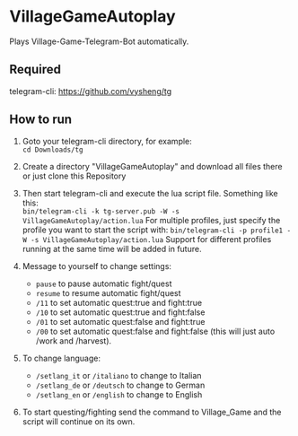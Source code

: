 # VillageGameAutoplay
Plays Village-Game-Telegram-Bot automatically.
## Required
telegram-cli:
https://github.com/vysheng/tg
## How to run
1. Goto your telegram-cli directory, for example:  
`cd Downloads/tg`
2. Create a directory "VillageGameAutoplay" and download all files there or just clone this Repository
3. Then start telegram-cli and execute the lua script file. Something like this:  
`bin/telegram-cli -k tg-server.pub -W -s VillageGameAutoplay/action.lua`
For multiple profiles, just specify the profile you want to start the script with:
`bin/telegram-cli -p profile1 -W -s VillageGameAutoplay/action.lua`
Support for different profiles running at the same time will be added in future.

4. Message to yourself to change settings:
	- `pause` to pause automatic fight/quest 
	- `resume` to resume automatic fight/quest 
	- `/11` to set automatic quest:true  and fight:true
	- `/10` to set automatic quest:true  and fight:false
	- `/01` to set automatic quest:false and fight:true
	- `/00` to set automatic quest:false and fight:false (this will just auto /work and /harvest).

5. To change language:
	- `/setlang_it` or `/italiano` to change to Italian
	- `/setlang_de` or `/deutsch` to change to German
	- `/setlang_en` or `/english` to change to English

6. To start questing/fighting send the command to Village_Game and the script will continue on its own.
